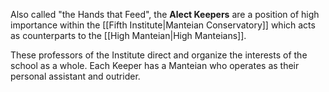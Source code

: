 Also called "the Hands that Feed", the **Alect Keepers** are a position of high importance within the [[Fifth Institute|Manteian Conservatory]] which acts as counterparts to the [[High Manteian|High Manteians]]. 

These professors of the Institute direct and organize the interests of the school as a whole. Each Keeper has a Manteian who operates as their personal assistant and outrider.